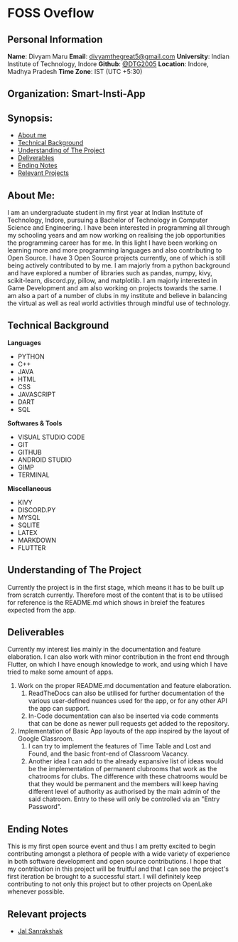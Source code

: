 
# FOSS Oveflow

## Personal Information

**Name**: Divyam Maru
**Email**: divyamthegreat5@gmail.com
**University**: Indian Institute of Technology, Indore
**Github**: [@DTG2005](https://github.com/DTG2005)
**Location**: Indore, Madhya Pradesh
**Time Zone**: IST (UTC +5:30)

## Organization: Smart-Insti-App

## Synopsis: 
- [About me](/Smart-Insti-App/Proposal.md#about-me)
- [Technical Background](/Smart-Insti-App/Proposal.md#technical-background)
- [Understanding of The Project](/Smart-Insti-App/Proposal.md#understanding-of-the-project)
- [Deliverables](/Smart-Insti-App/Proposal.md#deliverables)
- [Ending Notes](/Smart-Insti-App/Proposal.md#ending-notes)
- [Relevant Projects](/Smart-Insti-App/Proposal.md#relevant-projects)


## About Me:

I am an undergraduate student in my first year at Indian Institute of Technology, Indore, pursuing a Bachelor of Technology in Computer Science and Engineering. I have been interested in programming all through my schooling years and am now working on realising the job opportunities the programming career has for me. In this light I have been working on learning more and more programming languages and also contributing to Open Source. I have 3 Open Source projects currently, one of which is still being actively contributed to by me. I am majorly from a python background and have explored a number of libraries such as pandas, numpy, kivy, scikit-learn, discord.py, pillow, and matplotlib. I am majorly interested in Game Development and am also working on projects towards the same. I am also a part of a number of clubs in my institute and believe in balancing the virtual as well as real world activities through mindful use of technology.

## Technical Background

**Languages**  
- PYTHON
- C++
- JAVA
- HTML 
- CSS
- JAVASCRIPT
- DART
- SQL

**Softwares & Tools**  
- VISUAL STUDIO CODE
- GIT
- GITHUB
- ANDROID STUDIO
- GIMP
- TERMINAL    

**Miscellaneous**  
- KIVY
- DISCORD.PY
- MYSQL
- SQLITE
- LATEX
- MARKDOWN
- FLUTTER

## Understanding of The Project

Currently the project is in the first stage, which means it has to be built up from scratch currently. Therefore most of the content that is to be utilised for reference is the README.md which shows in breief the features expected from the app. 

## Deliverables

Currently my interest lies mainly in the documentation and feature elaboration. I can also work with minor contribution in the front end through Flutter, on which I have enough knowledge to work, and using which I have tried to make some amount of apps.

1. Work on the proper README.md documentation and feature elaboration.
    1. ReadTheDocs can also be utilised for further documentation of the various user-defined nuances used for the app, or for any other API the app can support.
    2. In-Code documentation can also be inserted via code comments that can be done as newer pull requests get added to the repository.
2. Implementation of Basic App layouts of the app inspired by the layout of Google Classroom.
    1. I can try to implement the features of Time Table and Lost and Found, and the basic front-end of Classroom Vacancy.
    2. Another idea I can add to the already expansive list of ideas would be the implementation of permanent clubrooms that work as the chatrooms for clubs. The difference with these chatrooms would be that they would be permanent and the members will keep having different level of authority as authorised by the main admin of the said chatroom. Entry to these will only be controlled via an "Entry Password".

## Ending Notes

This is my first open source event and thus I am pretty excited to begin contributing amongst a plethora of people with a wide variety of experience in both software development and open source contributions. I hope that my contribution in this project will be fruitful and that I can see the project's first iteration be brought to a successful start. I will definitely keep contributing to not only this project but to other projects on OpenLake whenever possible.

## Relevant projects

- [Jal Sanrakshak](https://github.com/DTG2005/JalSanrakshakApp)
